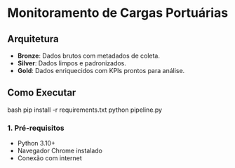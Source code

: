 # Monitoramento de Cargas Portuárias

## Arquitetura
- **Bronze**: Dados brutos com metadados de coleta.
- **Silver**: Dados limpos e padronizados.
- **Gold**: Dados enriquecidos com KPIs prontos para análise.

## Como Executar
bash
pip install -r requirements.txt
python pipeline.py

### 1. Pré-requisitos
- Python 3.10+
- Navegador Chrome instalado
- Conexão com internet
